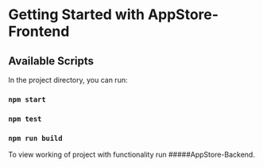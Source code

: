 # Getting Started with AppStore-Frontend
## Available Scripts

In the project directory, you can run:

### `npm start`
### `npm test`
### `npm run build`

To view working of project with functionality run #####AppStore-Backend. 

